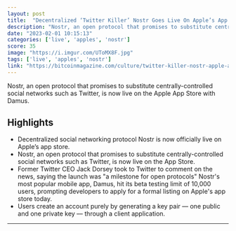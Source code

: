 ```yaml
---
layout: post
title:  "Decentralized ‘Twitter Killer’ Nostr Goes Live On Apple’s App Store"
description: "Nostr, an open protocol that promises to substitute centrally-controlled social networks such as Twitter, is now live on the Apple App Store with Damus."
date: "2023-02-01 10:15:13"
categories: ['live', 'apples', 'nostr']
score: 35
image: "https://i.imgur.com/UToMX8F.jpg"
tags: ['live', 'apples', 'nostr']
link: "https://bitcoinmagazine.com/culture/twitter-killer-nostr-apple-app-store"
---
```


Nostr, an open protocol that promises to substitute centrally-controlled social networks such as Twitter, is now live on the Apple App Store with Damus.

## Highlights

- Decentralized social networking protocol Nostr is now officially live on Apple’s app store.
- Nostr, an open protocol that promises to substitute centrally-controlled social networks such as Twitter, is now live on the App Store.
- Former Twitter CEO Jack Dorsey took to Twitter to comment on the news, saying the launch was "a milestone for open protocols" Nostr's most popular mobile app, Damus, hit its beta testing limit of 10,000 users, prompting developers to apply for a formal listing on Apple's app store today.
- Users create an account purely by generating a key pair –– one public and one private key –– through a client application.

---
